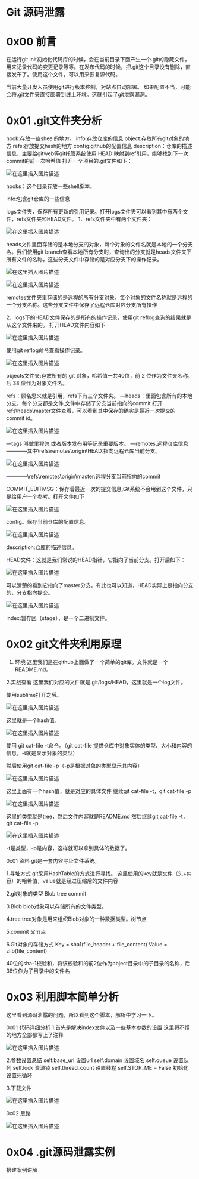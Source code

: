 # Git 源码泄露

# 0x00 前言

在运行git init初始化代码库的时候，会在当前目录下面产生一个.git的隐藏文件，用来记录代码的变更记录等等。在发布代码的时候，把.git这个目录没有删除，直接发布了。使用这个文件，可以用来恢复源代码。

当前大量开发人员使用git进行版本控制，对站点自动部署。  如果配置不当，可能会将.git文件夹直接部署到线上环境。这就引起了git泄露漏洞。

# 0x01 .git文件夹分析

hook:存放一些sheel的地方。
info:存放仓库的信息
object:存放所有git对象的地方
refs:存放提交hash的地方
config:github的配置信息
description：仓库的描述信息，主要给gitweb等git托管系统使用
HEAD:映射到ref引用，能够找到下一次commit的前一次哈希值
打开一个项目的.git文件如下：

![在这里插入图片描述](https://img-blog.csdnimg.cn/20190704130615985.png?x-oss-process=image/watermark,type_ZmFuZ3poZW5naGVpdGk,shadow_10,text_aHR0cHM6Ly9ibG9nLmNzZG4ubmV0L3N0YXJ0X21hbw==,size_16,color_FFFFFF,t_70)


hooks：这个目录存放一些shell脚本。

info:包含git仓库的一些信息

logs文件夹，保存所有更新的引用记录。打开logs文件夹可以看到其中有两个文件，refs文件夹和HEAD文件。
1、refs文件夹中有两个文件夹：

![在这里插入图片描述](https://img-blog.csdnimg.cn/20190704131601777.png)

heads文件里面存储的是本地分支的对象，每个对象的文件名就是本地的一个分支名。我们使用git branch查看本地所有分支时，查询出的分支就是heads文件夹下所有文件的名称，这些分支文件中存储的是对应分支下的操作记录。

![在这里插入图片描述](https://img-blog.csdnimg.cn/20190704131825145.png)

![在这里插入图片描述](https://img-blog.csdnimg.cn/2019070413181419.png)

remotes文件夹里存储的是远程的所有分支对象，每个对象的文件名称就是远程的一个分支名称。这些分支文件中保存了远程仓库对应分支所有操作

2、logs下的HEAD文件保存的是所有的操作记录，使用git reflog查询的结果就是从这个文件来的。
打开HEAD文件内容如下

![在这里插入图片描述](https://img-blog.csdnimg.cn/20190704132725643.png)

使用git reflog命令查看操作记录。

![在这里插入图片描述](https://img-blog.csdnimg.cn/20190704132834259.png)


objects文件夹:存放所有的 git 对象，哈希值一共40位，前 2 位作为文件夹名称，后 38 位作为对象文件名。

refs：顾名思义就是引用，refs下有三个文件夹。
—heads：里面包含所有的本地分支，每个分支都是文件,文件中存储了分支当前指向的commit
打开refs\heads\master文件查看，可以看到其中保存的确实是最近一次提交的commit id。

![在这里插入图片描述](https://img-blog.csdnimg.cn/20190704134830133.png?x-oss-process=image/watermark,type_ZmFuZ3poZW5naGVpdGk,shadow_10,text_aHR0cHM6Ly9ibG9nLmNzZG4ubmV0L3N0YXJ0X21hbw==,size_16,color_FFFFFF,t_70)

—tags 叫做里程碑,或者版本发布用等记录重要版本。
—remotes,远程仓库信息
————其中\refs\remotes\origin\HEAD:指向远程仓库当前分支。

![在这里插入图片描述](https://img-blog.csdnimg.cn/20190704143352203.png)

————\refs\remotes\origin\master:远程分支当前指向的commit

COMMIT_EDITMSG：保存着最近一次的提交信息,Git系统不会用到这个文件，只是给用户一个参考。打开文件如下

![在这里插入图片描述](https://img-blog.csdnimg.cn/20190704135058423.png)

config。保存当前仓库的配置信息。

![在这里插入图片描述](https://img-blog.csdnimg.cn/20190704140122450.png?x-oss-process=image/watermark,type_ZmFuZ3poZW5naGVpdGk,shadow_10,text_aHR0cHM6Ly9ibG9nLmNzZG4ubmV0L3N0YXJ0X21hbw==,size_16,color_FFFFFF,t_70)


description:仓库的描述信息。

HEAD文件：这就是我们常说的HEAD指针，它指向了当前分支。打开后如下：

![在这里插入图片描述](https://img-blog.csdnimg.cn/20190704140506783.png)

可以清楚的看到它指向了master分支，有此也可以知道，HEAD实际上是指向分支的，分支指向提交。

![在这里插入图片描述](https://img-blog.csdnimg.cn/20190704142152136.png?x-oss-process=image/watermark,type_ZmFuZ3poZW5naGVpdGk,shadow_10,text_aHR0cHM6Ly9ibG9nLmNzZG4ubmV0L3N0YXJ0X21hbw==,size_16,color_FFFFFF,t_70)


index:暂存区（stage），是一个二进制文件。


# 0x02 git文件夹利用原理

1. 环境
这里我们是在github上面做了一个简单的git库。文件就是一个README.md。

2.实战查看
这里我们对应的文件就是.git/logs/HEAD，这里就是一个log文件。

使用sublime打开之后。

![在这里插入图片描述](https://img-blog.csdnimg.cn/20190405224106159.png?x-oss-process=image/watermark,type_ZmFuZ3poZW5naGVpdGk,shadow_10,text_aHR0cHM6Ly9ibG9nLmNzZG4ubmV0L3FxXzM2ODY5ODA4,size_16,color_FFFFFF,t_70)

这里就是一个hash值。

![在这里插入图片描述](https://img-blog.csdnimg.cn/20190405224259100.png)

使用 git cat-file -t命令。（git cat-file 提供仓库中对象实体的类型、大小和内容的信息，-t就是显示对象的类型）

然后使用git cat-file -p（-p是根据对象的类型显示其内容）

![在这里插入图片描述](https://img-blog.csdnimg.cn/2019040522440395.png?x-oss-process=image/watermark,type_ZmFuZ3poZW5naGVpdGk,shadow_10,text_aHR0cHM6Ly9ibG9nLmNzZG4ubmV0L3FxXzM2ODY5ODA4,size_16,color_FFFFFF,t_70)

这里上面有一个hash值，就是对应的具体文件
继续git cat-file -t，git cat-file -p

![在这里插入图片描述](https://img-blog.csdnimg.cn/20190405224517485.png)

这里的类型就是tree，然后文件内容就是README.md
然后继续git cat-file -t，git cat-file -p

![在这里插入图片描述](https://img-blog.csdnimg.cn/20190405224618200.png)

-t是类型，-p是内容，这样就可以拿到具体的数据了。

0x01 资料
git是一套内容寻址文件系统。

1.寻址方式
git采用HashTable的方式进行寻找。
这里使用的key就是文件（头+内容）的哈希值，value就是经过压缩后的文件内容

2.git对象的类型
Blob
tree
commit

3.Blob
blob对象可以存储所有的文件类型。

4.tree
tree对象是用来组织Blob对象的一种数据类型。树节点

5.commit
父节点

6.Git对象的存储方式
Key = sha1(file_header + file_content)
Value = zlib(file_content)

40位的sha-1校验和，将该校验和的前2位作为object目录中的子目录的名称，后38位作为子目录中的文件名

# 0x03 利用脚本简单分析

这里看到源码泄露的问题，所以看到这个脚本，解析中学习一下。

0x01 代码详细分析
1.首先是解决index文件以及一些基本参数的设置
这里将不懂的地方全部都写上了注释

![在这里插入图片描述](https://img-blog.csdnimg.cn/20190330182719325.png?x-oss-process=image/watermark,type_ZmFuZ3poZW5naGVpdGk,shadow_10,text_aHR0cHM6Ly9ibG9nLmNzZG4ubmV0L3FxXzM2ODY5ODA4,size_16,color_FFFFFF,t_70)

2.参数设置总结
self.base_url 设置url
self.domain 设置域名
self.queue 设置队列
self.lock 资源锁
self.thread_count 设置线程
self.STOP_ME = False 初始化设置死循环

3.下载文件

![在这里插入图片描述](https://img-blog.csdnimg.cn/20190330183419595.png?x-oss-process=image/watermark,type_ZmFuZ3poZW5naGVpdGk,shadow_10,text_aHR0cHM6Ly9ibG9nLmNzZG4ubmV0L3FxXzM2ODY5ODA4,size_16,color_FFFFFF,t_70)


0x02 思路

![在这里插入图片描述](https://img-blog.csdnimg.cn/20190330193640504.png?x-oss-process=image/watermark,type_ZmFuZ3poZW5naGVpdGk,shadow_10,text_aHR0cHM6Ly9ibG9nLmNzZG4ubmV0L3FxXzM2ODY5ODA4,size_16,color_FFFFFF,t_70)

# 0x04 .git源码泄露实例

搭建案例讲解